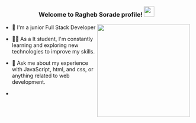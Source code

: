 <h3 align="center">
  Welcome to Ragheb Sorade profile!

  <img src="https://media.giphy.com/media/hvRJCLFzcasrR4ia7z/giphy.gif" width="28">

</h3>

<img width="250" align="right" src="https://c.tenor.com/_DOBjnGspYAAAAAM/code-coding.gif">



- 🏢 I'm a  junior Full Stack Developer 
- 👨‍💻 As a It student, I'm constantly learning and exploring new technologies to improve my skills.
- 💬 Ask me about my experience with JavaScript, html, and css, or anything related to web development.

- 

